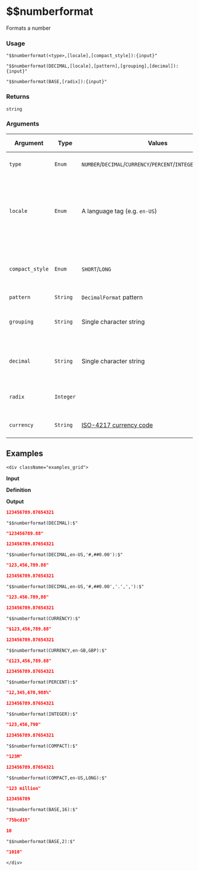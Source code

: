 # $$numberformat

Formats a number

### Usage
```transformers
"$$numberformat(<type>,[locale],[compact_style]):{input}"

"$$numberformat(DECIMAL,[locale],[pattern],[grouping],[decimal]):{input}"

"$$numberformat(BASE,[radix]):{input}"
```

### Returns
`string`
### Arguments
| Argument        | Type      | Values                                                             | Required / Default&nbsp;Value | Description                                                                            |
|-----------------|-----------|--------------------------------------------------------------------|-------------------------------|----------------------------------------------------------------------------------------|
| `type`          | `Enum`    | `NUMBER`/`DECIMAL`/`CURRENCY`/`PERCENT`/`INTEGER`/`COMPACT`/`BASE` | Yes                           | Type of output format                                                                  |
| `locale`        | `Enum`    | A language tag (e.g. `en-US`)                                      | `en-US`                       | Locale to use (language and country specific formatting; set by Java)                  |
| `compact_style` | `Enum`    | `SHORT`/`LONG`                                                     | `SHORT`                       | Effective when `type == COMPACT`, choose which type of compact                         |
| `pattern`       | `String`  | `DecimalFormat` pattern                                            | `#0.00`                       | See [tutorial](https://docs.oracle.com/javase/tutorial/i18n/format/decimalFormat.html) |
| `grouping`      | `String`  | Single character string                                            | `,`                           | A custom character to be used for grouping                                             |
| `decimal`       | `String`  | Single character string                                            | `.`                           | A custom character to be used for decimal point                                        |
| `radix`         | `Integer` |                                                                    | `10`                          | Radix to be used for formatting input                                                  |
| `currency`      | `String`  | [ISO-4217 currency code](https://www.iso.org/iso-4217-currency-codes.html)                                         | Yes (when `type == CURRENCY`) | Currency to use in format                                                  |


## Examples

```mdx-code-block
<div className="examples_grid">
```

**Input**

**Definition**

**Output**


```json
123456789.87654321
```
```transformers
"$$numberformat(DECIMAL):$"
```
```json
"123456789.88"
```


```json
123456789.87654321
```
```transformers
"$$numberformat(DECIMAL,en-US,'#,##0.00'):$"
```
```json
"123,456,789.88"
```


```json
123456789.87654321
```
```transformers
"$$numberformat(DECIMAL,en-US,'#,##0.00','.',','):$"
```
```json
"123.456.789,88"
```


```json
123456789.87654321
```
```transformers
"$$numberformat(CURRENCY):$"
```
```json
"$123,456,789.88"
```


```json
123456789.87654321
```
```transformers
"$$numberformat(CURRENCY,en-GB,GBP):$"
```
```json
"£123,456,789.88"
```


```json
123456789.87654321
```
```transformers
"$$numberformat(PERCENT):$"
```
```json
"12,345,678,988%"
```


```json
123456789.87654321
```
```transformers
"$$numberformat(INTEGER):$"
```
```json
"123,456,790"
```


```json
123456789.87654321
```
```transformers
"$$numberformat(COMPACT):$"
```
```json
"123M"
```


```json
123456789.87654321
```
```transformers
"$$numberformat(COMPACT,en-US,LONG):$"
```
```json
"123 million"
```

```json
123456789
```
```transformers
"$$numberformat(BASE,16):$"
```
```json
"75bcd15"
```

```json
10
```
```transformers
"$$numberformat(BASE,2):$"
```
```json
"1010"
```

```mdx-code-block
</div>
```
